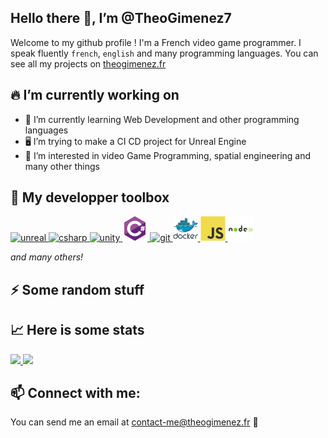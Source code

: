 
## Hello there :wave:, I’m @TheoGimenez7

Welcome to my github profile ! 
I'm a French video game programmer.
I speak fluently `french`, `english` and many programming languages. You can see all my projects on [theogimenez.fr](http://www.theogimenez.fr/)

## 🔥 I’m currently working on

- 🌱 I’m currently learning Web Development and other programming languages
- 🖥 I’m trying to make a CI CD project for Unreal Engine
- 👀 I’m interested in video Game Programming, spatial engineering and many other things

## 🧰 My developper toolbox

<p align='left'>
  <a href='https://unrealengine.com/' target='_blank'>
    <img src='https://raw.githubusercontent.com/kenangundogan/fontisto/036b7eca71aab1bef8e6a0518f7329f13ed62f6b/icons/svg/brand/unreal-engine.svg' alt='unreal' width='40' height='40' />
  </a> <a href='https://www.w3schools.com/cpp/' target='_blank'>
    <img src='https://raw.githubusercontent.com/isocpp/logos/64ef037049f87ac74875dbe72695e59118b52186/cpp_logo.svg' alt='csharp' width='40' height='40' />
  </a> <a href='https://unity.com/' target='_blank'>
    <img src='https://www.vectorlogo.zone/logos/unity3d/unity3d-icon.svg' alt='unity' width='40' height='40' />
  </a> <a href='https://www.w3schools.com/cs/' target='_blank'>
    <img src='https://raw.githubusercontent.com/devicons/devicon/master/icons/csharp/csharp-original.svg' alt='csharp' width='40' height='40' />
  </a> <a href='https://git-scm.com/' target='_blank'>
    <img src='https://www.vectorlogo.zone/logos/git-scm/git-scm-icon.svg' alt='git' width='40' height='40' />
  </a> <a href='https://www.docker.com/' target='_blank'>
    <img src='https://raw.githubusercontent.com/devicons/devicon/master/icons/docker/docker-original-wordmark.svg' alt='docker' width='40' height='40' />
  </a> <a href='https://developer.mozilla.org/en-US/docs/Web/JavaScript' target='_blank'>
    <img src='https://raw.githubusercontent.com/devicons/devicon/master/icons/javascript/javascript-original.svg' alt='javascript' width='40' height='40' />
  </a> <a href='https://nodejs.org' target='_blank'>
    <img src='https://raw.githubusercontent.com/devicons/devicon/master/icons/nodejs/nodejs-original-wordmark.svg' alt='nodejs' width='40' height='40' />
  </a></p>

_and many others!_

## ⚡ Some random stuff

## 📈 Here is some stats

<div>
  <a href="https://github.com/gableroux">
    <img height="180em" src="https://github-readme-stats.vercel.app/api?username=TheoGimenez7&show_icons=true&theme=radical"/>
    <img height="180em" src="https://github-readme-stats.vercel.app/api/top-langs/?username=TheoGimenez7&layout=compact&langs_count=15&theme=radical"/>
  </a>
</div>

## 📫 Connect with me:

You can send me an email at [contact-me@theogimenez.fr](mailto:contact-me@theogimenez.fr) 📨
